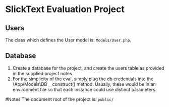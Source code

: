 # SlickText Evaluation Project

## Users
The class which defines the User model is: `Models/User.php`.

## Database
1. Create a database for the project, and create the users table as provided in the supplied project notes.
2. For the simplicity of the eval, simply plug the db credentials into the \App\Models\DB __construct() method. Usually, these would be in an environment file so that each instance could use distinct parameters.


#Notes
The document root of the project is: `public/`



